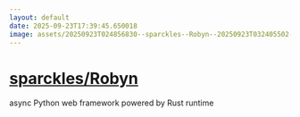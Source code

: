 ```yaml
---
layout: default
date: 2025-09-23T17:39:45.650018
image: assets/20250923T024856830--sparckles--Robyn--20250923T032405502--cropped.png
---
```


# [sparckles/Robyn](https://github.com/sparckles/Robyn)

async Python web framework powered by Rust runtime
